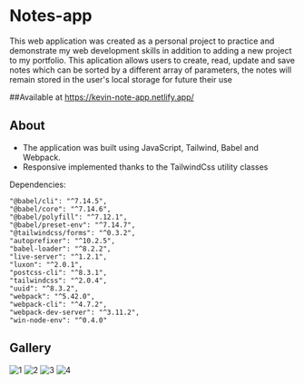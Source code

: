 # Notes-app
This web application was created as a personal project to practice and demonstrate my web development skills in addition to adding a new project to my portfolio. This aplication allows users to create, read, update and save notes which can be sorted by a different array of parameters, the notes will remain stored in the user's local storage for future their use 

##Available at
https://kevin-note-app.netlify.app/

## About
 - The application was built using JavaScript, Tailwind, Babel and Webpack.
 - Responsive implemented thanks to the TailwindCss utility classes

  Dependencies:
  
    "@babel/cli": "^7.14.5",
    "@babel/core": "^7.14.6",
    "@babel/polyfill": "^7.12.1",
    "@babel/preset-env": "^7.14.7",
    "@tailwindcss/forms": "^0.3.2",
    "autoprefixer": "^10.2.5",
    "babel-loader": "^8.2.2",
    "live-server": "^1.2.1",
    "luxon": "^2.0.1",
    "postcss-cli": "^8.3.1",
    "tailwindcss": "^2.0.4",
    "uuid": "^8.3.2",
    "webpack": "^5.42.0",
    "webpack-cli": "^4.7.2",
    "webpack-dev-server": "^3.11.2",
    "win-node-env": "^0.4.0"
    
## Gallery
![1](https://user-images.githubusercontent.com/69731479/125701266-c91d906c-17d2-453b-afcc-0130dda12bbc.gif)
![2](https://user-images.githubusercontent.com/69731479/125701921-cb8db9a1-57bd-4e99-88b6-f4e7c0eb5438.gif)
![3](https://user-images.githubusercontent.com/69731479/125701922-48321183-09f2-4ee4-a327-dea125106eb9.gif)
![4](https://user-images.githubusercontent.com/69731479/125701923-17e1d2ec-2d1e-468c-8f1e-c747c3310247.gif)
